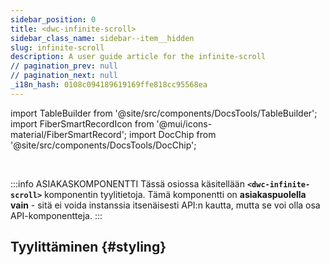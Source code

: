 ```yaml
---
sidebar_position: 0
title: <dwc-infinite-scroll>
sidebar_class_name: sidebar--item__hidden
slug: infinite-scroll
description: A user guide article for the infinite-scroll
// pagination_prev: null
// pagination_next: null
_i18n_hash: 0108c094189619169ffe818cc95568ea
---
```

import TableBuilder from '@site/src/components/DocsTools/TableBuilder';
import FiberSmartRecordIcon from '@mui/icons-material/FiberSmartRecord';
import DocChip from '@site/src/components/DocsTools/DocChip';

<DocChip chip='shadow' />

<br />

:::info ASIAKASKOMPONENTTI
Tässä osiossa käsitellään **`<dwc-infinite-scroll>`** komponentin tyylitietoja. Tämä komponentti on **asiakaspuolella vain** - sitä ei voida instanssia itsenäisesti API:n kautta, mutta se voi olla osa API-komponentteja.
:::

## Tyylittäminen {#styling}

<TableBuilder name="dwc-infinite-scroll" clientComponent />
